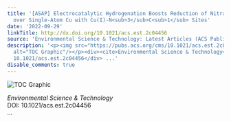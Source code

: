 ```yaml
---
title: '[ASAP] Electrocatalytic Hydrogenation Boosts Reduction of Nitrate to Ammonia
  over Single-Atom Cu with Cu(I)‑N<sub>3</sub>C<sub>1</sub> Sites'
date: '2022-09-29'
linkTitle: http://dx.doi.org/10.1021/acs.est.2c04456
source: 'Environmental Science & Technology: Latest Articles (ACS Publications)'
description: '<p><img src="https://pubs.acs.org/cms/10.1021/acs.est.2c04456/asset/images/medium/es2c04456_0006.gif"
  alt="TOC Graphic"/></p><div><cite>Environmental Science & Technology</cite></div><div>DOI:
  10.1021/acs.est.2c04456</div> ...'
disable_comments: true
---
```

<p><img src="https://pubs.acs.org/cms/10.1021/acs.est.2c04456/asset/images/medium/es2c04456_0006.gif" alt="TOC Graphic"/></p><div><cite>Environmental Science & Technology</cite></div><div>DOI: 10.1021/acs.est.2c04456</div> ...